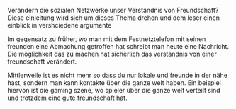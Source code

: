 Verändern die sozialen Netzwerke unser Verständnis von Freundschaft?
Diese einleitung wird sich um dieses Thema drehen und dem leser einen einblick in vershciedene argumente 



Im gegensatz zu früher, wo man mit dem Festnetztelefon mit seinen freunden eine Abmachung getroffen hat schreibt man heute eine Nachricht. Die möglichkeit das zu machen hat sicherlich das verständnis von einer freundschaft verändert. 

Mittlerweile ist es nicht mehr so dass du nur lokale und freunde in der nähe hast, sondern man kann kontakte über die ganze welt haben. Ein beispiel hiervon ist die gaming szene, wo spieler über die ganze welt verteilt sind und trotzdem eine gute freundschaft hat. 